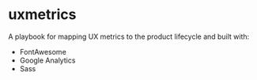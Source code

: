 # uxmetrics
A playbook for mapping UX metrics to the product lifecycle and built with:
- FontAwesome
- Google Analytics
- Sass
